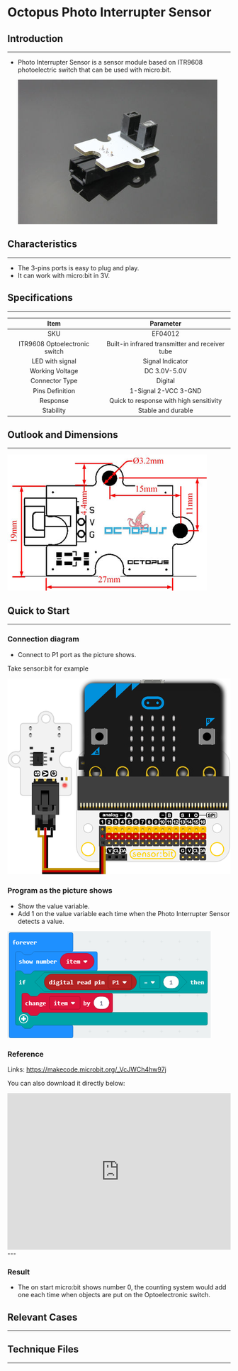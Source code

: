 # Octopus Photo Interrupter Sensor 

## Introduction
---


- Photo Interrupter Sensor is a sensor module based on ITR9608 photoelectric switch that can be used with micro:bit.

   ![](./images/xxZhvK9.jpg)

## Characteristics
---
- The 3-pins ports is easy to plug and play.
- It can work with micro:bit in 3V. 

## Specifications
---
Item | Parameter 
:-: | :-: 
SKU|EF04012
ITR9608 Optoelectronic switch|Built-in infrared transmitter and receiver tube
LED with signal|Signal Indicator
Working Voltage|DC 3.0V-5.0V
Connector Type|Digital
Pins Definition|1-Signal 2-VCC 3-GND
Response|Quick to response with high sensitivity
Stability|Stable and durable

## Outlook and Dimensions
---
 ![](./images/J7MA9tb.jpg)

## Quick to Start
---
### Connection diagram
- Connect to P1 port as the picture shows.

Take sensor:bit for example

 ![](./images/bh7oR62.png)

### Program as the picture shows
- Show the value variable.
- Add 1 on the value variable each time when the Photo Interrupter Sensor detects a value.

![](./images/dii53A7.png)

### Reference

Links: https://makecode.microbit.org/_VcJWCh4hw97j

You can also download it directly below:

<div style="position:relative;height:0;padding-bottom:70%;overflow:hidden;"><iframe style="position:absolute;top:0;left:0;width:100%;height:100%;" src="https://makecode.microbit.org/#pub:_VcJWCh4hw97j" frameborder="0" sandbox="allow-popups allow-forms allow-scripts allow-same-origin"></iframe></div>  
---

### Result
- The on start micro:bit shows number 0, the counting system would add one each time when objects are put on the Optoelectronic switch.

## Relevant Cases 
---

## Technique Files
---
